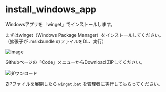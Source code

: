 # install_windows_app
Windowsアプリを「winget」でインストールします。

まずはwinget（Windows Package Manager）をインストールしてください。
（拡張子が .msixbundle のファイルをDL、実行）

![image](https://user-images.githubusercontent.com/86991695/135211970-0af80bb2-8bcd-49e7-a527-d85d225c1c56.png)

Githubページの「Code」メニューからDownload ZIPしてください。

![ダウンロード](https://user-images.githubusercontent.com/86991695/134862588-27c6996f-51aa-4892-b282-c36e9a73df4f.png)

ZIPファイルを展開したら `winget.bat` を管理者に実行してもらってください。

